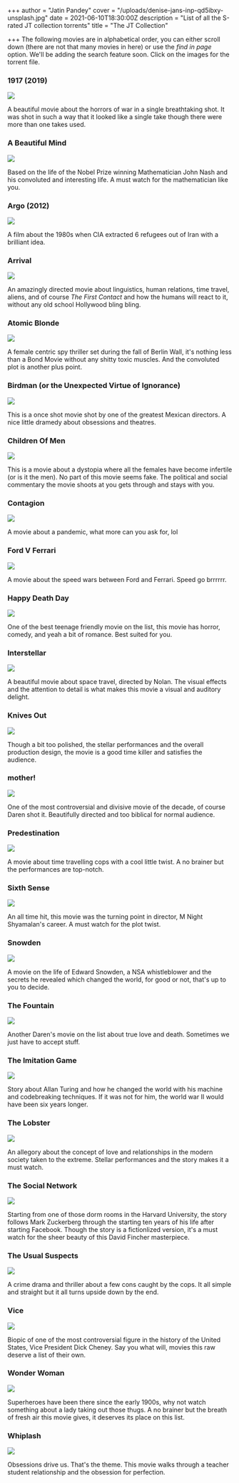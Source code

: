 +++
author = "Jatin Pandey"
cover = "/uploads/denise-jans-inp-qd5ibxy-unsplash.jpg"
date = 2021-06-10T18:30:00Z
description = "List of all the S-rated JT collection torrents"
title = "The JT Collection"

+++
The following movies are in alphabetical order, you can either scroll down (there are not that many movies in here) or use the _find in page_ option. We'll be adding the search feature soon. Click on the images for the torrent file.

### 1917 (2019)

[![](/uploads/1917-5e32eccfe5ea5.jpg)](/uploads/1917-2019-720p-bluray-yts-mx.torrent)

A beautiful movie about the horrors of war in a single breathtaking shot. It was shot in such a way that it looked like a single take though there were more than one takes used.

### A Beautiful Mind

[![](/uploads/a-beautiful-mind-5224d810c17ac.jpg)](/uploads/a-beautiful-mind-2001-720p-bluray-yts-mx.torrent)

Based on the life of the Nobel Prize winning Mathematician John Nash and his convoluted and interesting life. A must watch for the mathematician like you.

### Argo (2012)

[![](/uploads/argo-52dd5e78c1cc8.jpg)](/uploads/argo-2012-720p-bluray-yts-mx.torrent "argo")

A film about the 1980s when CIA extracted 6 refugees out of Iran with a brilliant idea.

### Arrival

[![](/uploads/arrival-5cfb2704e43a5.jpg)](/uploads/arrival-2016-720p-bluray-yts-mx.torrent)

An amazingly directed movie about linguistics, human relations, time travel, aliens, and of course _The First Contact_ and how the humans will react to it, without any old school Hollywood bling bling.

### Atomic Blonde

[![](https://fanart.tv/detailpreview/fanart/movies/341013/movieposter/atomic-blonde-5e151311d42bd.jpg)](/uploads/atomic-blonde-2017-720p-bluray-yts-mx.torrent)

A female centric spy thriller set during the fall of Berlin Wall, it's nothing less than a Bond Movie without any shitty toxic muscles. And the convoluted plot is another plus point.

### Birdman (or the Unexpected Virtue of Ignorance)

[![](https://fanart.tv/detailpreview/fanart/movies/194662/movieposter/birdman-58fcacbe20903.jpg)](/uploads/birdman-or-2014-720p-bluray-yts-mx.torrent)

This is a once shot movie shot by one of the greatest Mexican directors. A nice little dramedy about obsessions and theatres.

### Children Of Men

[![](https://fanart.tv/detailpreview/fanart/movies/9693/movieposter/children-of-men-5385cbd14a30f.jpg)](/uploads/children-of-men-2006_720p.torrent)

This is a movie about a dystopia where all the females have become infertile (or is it the men). No part of this movie seems fake. The political and social commentary the movie shoots at you gets through and stays with you.

### Contagion

[![](https://fanart.tv/detailpreview/fanart/movies/39538/movieposter/contagion-541447379a846.jpg)](/uploads/contagion-2011-720p-bluray-yts-mx.torrent "Movie link")

A movie about a pandemic, what more can you ask for, lol

### Ford V Ferrari

[![](https://fanart.tv/detailpreview/fanart/movies/359724/movieposter/ford-v-ferrari-5ddd732daf49f.jpg)](/uploads/ford-v-ferrari-2019-720p-bluray-yts-mx.torrent)

A movie about the speed wars between Ford and Ferrari. Speed go brrrrrr.

### Happy Death Day

[![](https://fanart.tv/detailpreview/fanart/movies/440021/movieposter/half-to-death-594404b5b2132.jpg)](/uploads/happy-death-day-2017-720p-bluray-yts-mx.torrent)

One of the best teenage friendly movie on the list, this movie has horror, comedy, and yeah a bit of romance. Best suited for you.

### Interstellar

[![](https://fanart.tv/detailpreview/fanart/movies/157336/movieposter/interstellar-54246e69df310.jpg)](/uploads/interstellar-2014-720p-bluray-yts-mx.torrent)

A beautiful movie about space travel, directed by Nolan. The visual effects and the attention to detail is what makes this movie a visual and auditory delight.

### Knives Out

[![](https://fanart.tv/detailpreview/fanart/movies/546554/movieposter/knives-out-5d9f208f36321.jpg)](/uploads/knives-out-2019-720p-bluray-yts-mx.torrent)

Though a bit too polished, the stellar performances and the overall production design, the movie is a good time killer and satisfies the audience.

### mother!

[![](https://fanart.tv/detailpreview/fanart/movies/381283/movieposter/mother-59ad06afe9d54.jpg)](/uploads/mother-2017-720p-bluray-yts-mx.torrent)

One of the most controversial and divisive movie of the decade, of course Daren shot it. Beautifully directed and too biblical for normal audience.

### Predestination

[![](https://fanart.tv/detailpreview/fanart/movies/206487/movieposter/predestination-57ba1b06b5727.jpg)](/uploads/predestination-2014-720p-bluray-yts-mx.torrent)

A movie about time travelling cops with a cool little twist. A no brainer but the performances are top-notch.

### Sixth Sense

[![](https://fanart.tv/detailpreview/fanart/movies/745/movieposter/the-sixth-sense-53d0f61a96e73.jpg)](/uploads/the-sixth-sense-1999-720p-bluray-yts-mx.torrent)

An all time hit, this movie was the turning point in director, M Night Shyamalan's career. A must watch for the plot twist.

### Snowden

[![](https://fanart.tv/detailpreview/fanart/movies/302401/movieposter/the-snowden-files-58023d0d99681.jpg)](/uploads/snowden-2016-720p-bluray-yts-mx.torrent)

A movie on the life of Edward Snowden, a NSA whistleblower and the secrets he revealed which changed the world, for good or not, that's up to you to decide.

### The Fountain

[![](https://fanart.tv/detailpreview/fanart/movies/1381/movieposter/the-fountain-5225ecf822adb.jpg)](/uploads/the-fountain-2006-720p-bluray-yts-mx.torrent)

Another Daren's movie on the list about true love and death. Sometimes we just have to accept stuff.

### The Imitation Game

[![](https://fanart.tv/detailpreview/fanart/movies/205596/movieposter/the-imitation-game-5d0267e3dd90a.jpg)](/uploads/the-imitation-game-2014-720p-bluray-yts-mx.torrent)

Story about Allan Turing and how he changed the world with his machine and codebreaking techniques. If it was not for him, the world war II would have been six years longer.

### The Lobster

[![](https://fanart.tv/detailpreview/fanart/movies/254320/movieposter/the-lobster-5cf806561f316.jpg)](/uploads/the-lobster-2015-720p-bluray-yts-mx.torrent)

An allegory about the concept of love and relationships in the modern society taken to the extreme. Stellar performances and the story makes it a must watch.

### The Social Network

[![](https://fanart.tv/detailpreview/fanart/movies/37799/movieposter/the-social-network-52ed797f9a03e.jpg)](/uploads/the-social-network-2010-720p-bluray-yts-mx.torrent)

Starting from one of those dorm rooms in the Harvard University, the story follows Mark Zuckerberg through the starting ten years of his life after starting Facebook. Though the story is a fictionlized version, it's a must watch for the sheer beauty of this David Fincher masterpiece.

### The Usual Suspects

[![](https://fanart.tv/detailpreview/fanart/movies/629/movieposter/the-usual-suspects-5261e6a92b985.jpg)](/uploads/the-usual-suspects-1995-720p-bluray-yts-mx.torrent)

A crime drama and thriller about a few cons caught by the cops. It all simple and straight but it all turns upside down by the end.

### Vice

[![](https://fanart.tv/detailpreview/fanart/movies/429197/movieposter/untitled-dick-cheney-biopic-5c19e77738f1a.jpg)](/uploads/vice-2018-720p-bluray-yts-mx.torrent)

Biopic of one of the most controversial figure in the history of the United States, Vice President Dick Cheney. Say you what will, movies this raw deserve a list of their own.

### Wonder Woman

[![](https://fanart.tv/detailpreview/fanart/movies/297762/movieposter/wonder-woman-5932632f6f834.jpg)](/uploads/wonder-woman-2017-720p-bluray-yts-mx.torrent)

Superheroes have been there since the early 1900s, why not watch something about a lady taking out those thugs. A no brainer but the breath of fresh air this movie gives, it deserves its place on this list.

### Whiplash

[![](https://fanart.tv/detailpreview/fanart/movies/244786/movieposter/whiplash-54d4e2d19f5b4.jpg)](/uploads/whiplash-2014-720p-bluray-yts-mx.torrent)

Obsessions drive us. That's the theme. This movie walks through a teacher student relationship and the obsession for perfection.